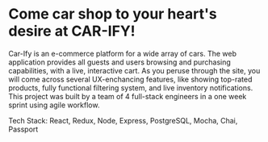 # Come car shop to your heart's desire at CAR-IFY!

Car-Ify is an e-commerce platform for a wide array of cars. The web application provides all guests and users browsing and purchasing capabilities, with a live, interactive cart. As you peruse through the site, you will come across several UX-enchancing features, like showing top-rated products, fully functional filtering system, and live inventory notifications. This project was built by a team of 4 full-stack engineers in a one week sprint using agile workflow.

Tech Stack: React, Redux, Node, Express, PostgreSQL, Mocha, Chai, Passport
